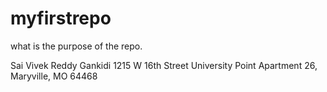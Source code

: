 # myfirstrepo
what is the purpose of the repo. 

Sai Vivek Reddy Gankidi
1215 W 16th Street University Point Apartment 26, Maryville, MO 64468
